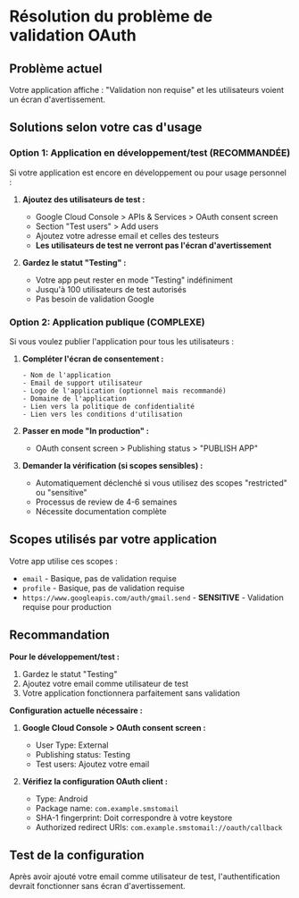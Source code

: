 # Résolution du problème de validation OAuth

## Problème actuel
Votre application affiche : "Validation non requise" et les utilisateurs voient un écran d'avertissement.

## Solutions selon votre cas d'usage

### Option 1: Application en développement/test (RECOMMANDÉE)
Si votre application est encore en développement ou pour usage personnel :

1. **Ajoutez des utilisateurs de test :**
   - Google Cloud Console > APIs & Services > OAuth consent screen
   - Section "Test users" > Add users
   - Ajoutez votre adresse email et celles des testeurs
   - **Les utilisateurs de test ne verront pas l'écran d'avertissement**

2. **Gardez le statut "Testing" :**
   - Votre app peut rester en mode "Testing" indéfiniment
   - Jusqu'à 100 utilisateurs de test autorisés
   - Pas besoin de validation Google

### Option 2: Application publique (COMPLEXE)
Si vous voulez publier l'application pour tous les utilisateurs :

1. **Compléter l'écran de consentement :**
   ```
   - Nom de l'application
   - Email de support utilisateur  
   - Logo de l'application (optionnel mais recommandé)
   - Domaine de l'application
   - Lien vers la politique de confidentialité
   - Lien vers les conditions d'utilisation
   ```

2. **Passer en mode "In production" :**
   - OAuth consent screen > Publishing status > "PUBLISH APP"

3. **Demander la vérification (si scopes sensibles) :**
   - Automatiquement déclenché si vous utilisez des scopes "restricted" ou "sensitive"
   - Processus de review de 4-6 semaines
   - Nécessite documentation complète

## Scopes utilisés par votre application

Votre app utilise ces scopes :
- `email` - Basique, pas de validation requise
- `profile` - Basique, pas de validation requise  
- `https://www.googleapis.com/auth/gmail.send` - **SENSITIVE** - Validation requise pour production

## Recommandation

**Pour le développement/test :**
1. Gardez le statut "Testing"
2. Ajoutez votre email comme utilisateur de test
3. Votre application fonctionnera parfaitement sans validation

**Configuration actuelle nécessaire :**

1. **Google Cloud Console > OAuth consent screen :**
   - User Type: External
   - Publishing status: Testing 
   - Test users: Ajoutez votre email

2. **Vérifiez la configuration OAuth client :**
   - Type: Android
   - Package name: `com.example.smstomail`  
   - SHA-1 fingerprint: Doit correspondre à votre keystore
   - Authorized redirect URIs: `com.example.smstomail://oauth/callback`

## Test de la configuration

Après avoir ajouté votre email comme utilisateur de test, l'authentification devrait fonctionner sans écran d'avertissement.